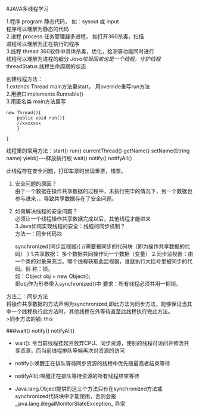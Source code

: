 #JAVA多线程学习

1.程序 program   静态代码， 如：sysout 或 input  
程序可以理解为静态的代码  
2.进程 process   任务管理器多进程， 如打开360杀毒，扫描   
进程可以理解为正在执行的程序  
3.线程 thread		360软件中具体杀毒，优化，检测等功能同时进行  
线程可以理解为进程的细分 
*Java垃圾回收也是一个线程，守护线程*  
threadStatus  线程生命周期的状态  

创建线程方法：  
1.extends Thread main方法里start， 用override重写run方法  
2.用接口implements Runnable()  
3.用匿名类 main方法里写
	
	new Thread(){
		public void run(){
		//xxxxxxx
		}
	
	}
线程里的常用方法：start() run() currentThread() getName() setName(String name) yield()---释放执行权 wait() notify() notifyAll(）  

此线程存在安全问题，打印车票时出现重票，错票。  
1. 安全问题的原因？  
由于一个数据在操作共享数据的过程中，未执行完毕的情况下，另一个数据也参与进来，，导致共享数据存在了安全问题。
2. 如何解决线程的安全问题？  
必须让一个线程操作共享数据完成以后，其他线程才能进来  
3.Java如何实现线程的安全：线程的同步机制？  
方法一：同步代码块   

	synchronized(同步监视器){
			//需要被同步的代码块（即为操作共享数据的代码）
	} 
	1.共享数据： 多个数据共同操作同一个数据（变量）
	2.同步监视器：由一个类的对象来充当。哪个线程获取此监视器，谁就执行大括号里被同步的代码。俗	称：锁。   
	如：Object obj = new Object();   
	把obj作为形参带入synchronized()中
	要求：所有线程必须共用一把锁。

方法二：同步方法   
	将操作共享数据的方法声明为synchronized,即此方法为同步方法，能够保证当其中一个线程执行此方法时，其他线程在外等待直至此线程执行完此方法。  
	>同步方法的锁: this



###wait() notify() notifyAll()
* wait(): 令当前线程挂起并放弃CPU、同步资源，使别的线程可访问并修改共享资源，而当前线程排队等候再次对资源的访问  

* notify():唤醒正在排队等待同步资源的线程中优先级最高者结束等待  

* notifyAll():唤醒正在排队等待资源的所有线程结束等待  
* Java.lang.Object提供的这三个方法只有在synchronized方法或synchronized代码块中才能使用，否则会报_java.lang.illegalMonitorStateException_ 异常